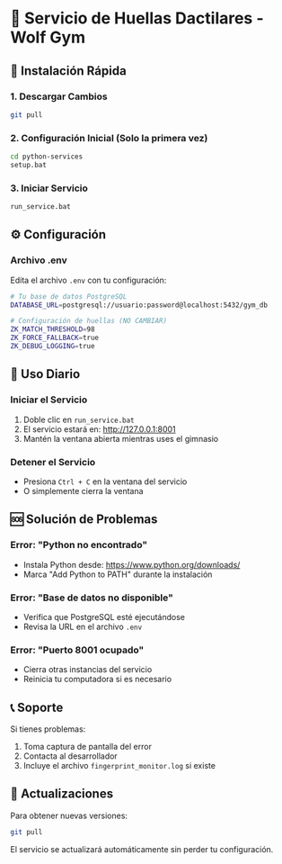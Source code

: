 # 🔬 Servicio de Huellas Dactilares - Wolf Gym

## 🚀 **Instalación Rápida**

### **1. Descargar Cambios**
```bash
git pull
```

### **2. Configuración Inicial (Solo la primera vez)**
```bash
cd python-services
setup.bat
```

### **3. Iniciar Servicio**
```bash
run_service.bat
```

## ⚙️ **Configuración**

### **Archivo .env**
Edita el archivo `.env` con tu configuración:

```bash
# Tu base de datos PostgreSQL
DATABASE_URL=postgresql://usuario:password@localhost:5432/gym_db

# Configuración de huellas (NO CAMBIAR)
ZK_MATCH_THRESHOLD=98
ZK_FORCE_FALLBACK=true
ZK_DEBUG_LOGGING=true
```

## 🔧 **Uso Diario**

### **Iniciar el Servicio**
1. Doble clic en `run_service.bat`
2. El servicio estará en: http://127.0.0.1:8001
3. Mantén la ventana abierta mientras uses el gimnasio

### **Detener el Servicio**
- Presiona `Ctrl + C` en la ventana del servicio
- O simplemente cierra la ventana

## 🆘 **Solución de Problemas**

### **Error: "Python no encontrado"**
- Instala Python desde: https://www.python.org/downloads/
- Marca "Add Python to PATH" durante la instalación

### **Error: "Base de datos no disponible"**
- Verifica que PostgreSQL esté ejecutándose
- Revisa la URL en el archivo `.env`

### **Error: "Puerto 8001 ocupado"**
- Cierra otras instancias del servicio
- Reinicia tu computadora si es necesario

## 📞 **Soporte**

Si tienes problemas:
1. Toma captura de pantalla del error
2. Contacta al desarrollador
3. Incluye el archivo `fingerprint_monitor.log` si existe

## 🔄 **Actualizaciones**

Para obtener nuevas versiones:
```bash
git pull
```

El servicio se actualizará automáticamente sin perder tu configuración.
